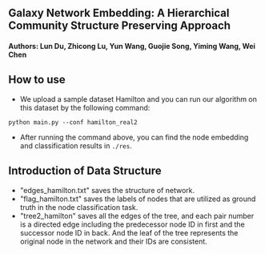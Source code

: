 ## Galaxy Network Embedding: A Hierarchical Community Structure Preserving Approach
#### Authors: Lun Du, Zhicong Lu, Yun Wang, Guojie Song, Yiming Wang, Wei Chen

## How to use
- We upload a sample dataset Hamilton and you can run our algorithm on this dataset by the following command:
```shell
python main.py --conf hamilton_real2
```
- After running the command above, you can find the node embedding and classification results in `./res`.

## Introduction of Data Structure
- "edges_hamilton.txt" saves the structure of network.
- "flag_hamilton.txt" saves the labels of nodes that are utilized as ground truth in the node classification task.
- "tree2_hamilton" saves all the edges of the tree, and each pair number is a directed edge including the predecessor node ID in first and the successor node ID in back. And the leaf of the tree represents the original node in the network and their IDs are consistent.
